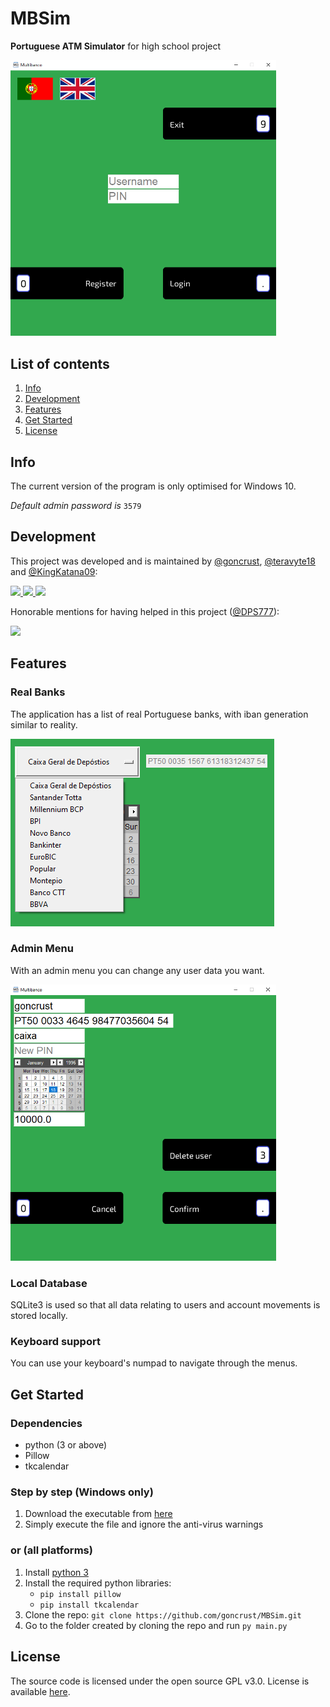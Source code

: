 # MBSim

**Portuguese ATM Simulator** for high school project

<img src="main_menu.png" alt="multibanco" width="425">

## List of contents

1. [Info](#Info)
1. [Development](#Development)
1. [Features](#Features)
1. [Get Started](#Get-Started)
1. [License](#License)

## Info

The current version of the program is only optimised for Windows 10.

*Default admin password is* `3579`

## Development

This project was developed and is maintained by [@goncrust](https://github.com/goncrust), [@teravyte18](https://github.com/teravyte18) and [@KingKatana09](https://github.com/KingKatana09):

</a>
<a href="https://github.com/goncrust">
<img src="https://github.com/goncrust.png?size=50" width="50">
</a>
<a href="https://github.com/teravyte18">
<img src="https://github.com/teravyte18.png?size=50" width="50">
</a>
<a href="https://github.com/KingKatana09">
<img src="https://github.com/KingKatana09.png?size=50" width="50">
</a>

Honorable mentions for having helped in this project ([@DPS777](https://github.com/DPS777)):

</a>
<a href="https://github.com/DPS777">
<img src="https://github.com/DPS777.png?size=50" width="50">
</a>

## Features

### Real Banks

The application has a list of real Portuguese banks, with iban generation similar to reality.

![banks](banks_register.png)

### Admin Menu

With an admin menu you can change any user data you want.

<img src="admin_menu.png" alt="admin" width="425">

### Local Database

SQLite3 is used so that all data relating to users and account movements is stored locally.

### Keyboard support

You can use your keyboard's numpad to navigate through the menus.

## Get Started

### Dependencies

- python (3 or above)
- Pillow
- tkcalendar

### Step by step (Windows only)

1. Download the executable from [here](https://github.com/goncrust/MBSim/releases/download/v1.1/mbsim.exe)
1. Simply execute the file and ignore the anti-virus warnings

### or (all platforms)

1. Install [python 3](https://www.python.org/)
1. Install the required python libraries:
    - `pip install pillow`
    - `pip install tkcalendar`
1. Clone the repo: `git clone https://github.com/goncrust/MBSim.git`
1. Go to the folder created by cloning the repo and run `py main.py`

## License

The source code is licensed under the open source GPL v3.0. License is available [here](https://github.com/goncrust/MBSim/blob/main/LICENSE.md).
